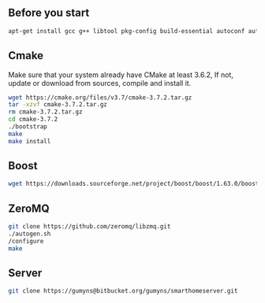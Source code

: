 ## Before you start ## 
```bash
apt-get install gcc g++ libtool pkg-config build-essential autoconf automake libicu-dev
```
## Cmake ##
Make sure that your system already have CMake at least 3.6.2, If not, update or download from sources, compile and install it.
```bash
wget https://cmake.org/files/v3.7/cmake-3.7.2.tar.gz
tar -xzvf cmake-3.7.2.tar.gz
rm cmake-3.7.2.tar.gz
cd cmake-3.7.2
./bootstrap
make
make install
```
## Boost ##
```bash
wget https://downloads.sourceforge.net/project/boost/boost/1.63.0/boost_1_63_0.tar.gz?r=https%3A%2F%2Fsourceforge.net%2Fprojects%2Fboost%2Ffiles%2Fboost%2F1.63.0%2F&ts=1486139651&use_mirror=vorboss
```
## ZeroMQ ## 
```bash
git clone https://github.com/zeromq/libzmq.git
./autogen.sh
/configure
make
```

## Server
```bash
git clone https://gumyns@bitbucket.org/gumyns/smarthomeserver.git
```
